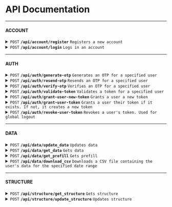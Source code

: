 # API Documentation



---

#### ACCOUNT

<details>
<summary><code>POST</code> <code><b>/api/account/register</b></code> <code>Registers a new account</code></summary>

##### Parameters
> | Name | Required | Data Type | Description | Default Value | 
> |---|---|---|---|---|
> | email | true | string | Email address |  | 
> | form_info | true | object | Form info |  | 


##### Responses

> | Name | Success | Description | Data | Message | 
> |---|---|---|---|---|
> | success | true | The account is successfully registered | {"token":"string","email":"string (Account's email address)","name":"string (First + Last name)"} | account.registered | 
> | account-already-exists | false | The account already exists | null | error.account.already-exists | 

</details>

<details>
<summary><code>POST</code> <code><b>/api/account/login</b></code> <code>Logs in an account</code></summary>

##### Parameters
> | Name | Required | Data Type | Description | Default Value | 
> |---|---|---|---|---|
> | email | true | string | Email address |  | 
> | otp | true | string | One-time password |  | 
> | reset_token | false | boolean | Reset the user's token upon login? | false | 


##### Responses

> | Name | Success | Description | Data | Message | 
> |---|---|---|---|---|
> | success | true | The account is successfully logged in | {"token":"string","email":"string (Account's email address)","name":"string (First + Last name)"} | account.logged-in | 
> | account-not-found | false | The specified account is not found in the database | null | error.account.not-found | 
> | account-disabled | false | The specified account is disabled | null | error.account.disabled | 

</details>



---

#### AUTH

<details>
<summary><code>POST</code> <code><b>/api/auth/generate-otp</b></code> <code>Generates an OTP for a specified user</code></summary>

##### Parameters
> | Name | Required | Data Type | Description | Default Value | 
> |---|---|---|---|---|
> | email | true | string | Email address |  | 


##### Responses

> | Name | Success | Description | Data | Message | 
> |---|---|---|---|---|
> | success | true | The OTP is successfully sent | {"timestamp":"number"} | auth.otp.sent | 

</details>

<details>
<summary><code>POST</code> <code><b>/api/auth/resend-otp</b></code> <code>Resends an OTP for a specified user</code></summary>

##### Parameters
> | Name | Required | Data Type | Description | Default Value | 
> |---|---|---|---|---|
> | email | true | string | Email address |  | 


##### Responses

> | Name | Success | Description | Data | Message | 
> |---|---|---|---|---|
> | success | true | The OTP is successfully resent | null | auth.otp.resend | 
> | otp-not-found | false | The OTP is not found | null | error.otp.not-found | 
> | otp-expired | false | The OTP is expired | null | error.otp.expired | 

</details>

<details>
<summary><code>POST</code> <code><b>/api/auth/verify-otp</b></code> <code>Verifies an OTP for a specified user</code></summary>

##### Parameters
> | Name | Required | Data Type | Description | Default Value | 
> |---|---|---|---|---|
> | email | true | string | Email address |  | 
> | code | true | string | One-time password |  | 


##### Responses

> | Name | Success | Description | Data | Message | 
> |---|---|---|---|---|
> | success | true | The OTP is successfully verified | null | auth.otp.verified | 
> | otp-not-found | false | There is no OTP for the specified user | null | error.otp.not-found | 
> | otp-expired | false | The OTP is expired | null | error.otp.expired | 
> | otp-invalid | false | The OTP is invalid | null | error.otp.invalid | 

</details>

<details>
<summary><code>POST</code> <code><b>/api/auth/validate-token</b></code> <code>Validates a token for a specified user</code></summary>

##### Parameters
> | Name | Required | Data Type | Description | Default Value | 
> |---|---|---|---|---|
> | email | true | string | Email address |  | 
> | token | true | string | User's token |  | 


##### Responses

> | Name | Success | Description | Data | Message | 
> |---|---|---|---|---|
> | success | true | The token is successfully validated | null | auth.token.validated | 
> | user-not-found | false | The specified user is not found in the database | null | error.auth.user.not-found | 
> | token-not-found | false | The user does not have a token in the database<br />(This should never happen) | null | error.auth.token.not-found | 
> | token-invalid | false | The given token does not match the user's token in the database | null | error.auth.token.invalid | 
> | token-expired | false | The token is expired | null | error.auth.token.expired | 
> | field-missing | false | A required field is missing | null | error.api.field.missing | 

</details>

<details>
<summary><code>POST</code> <code><b>/api/auth/grant-user-new-token</b></code> <code>Grants a user a new token</code></summary>

##### Parameters
> | Name | Required | Data Type | Description | Default Value | 
> |---|---|---|---|---|
> | user | true | string | User |  | 


##### Responses

> | Name | Success | Description | Data | Message | 
> |---|---|---|---|---|
> | success | true | The user's new token is successfully granted | null | auth.token.granted | 
> | user-not-found | false | The specified user is not found in the database | null | error.auth.user.not-found | 

</details>

<details>
<summary><code>POST</code> <code><b>/api/auth/grant-user-token</b></code> <code>Grants a user their token if it exists. If not, it creates a new token</code></summary>

##### Parameters
> | Name | Required | Data Type | Description | Default Value | 
> |---|---|---|---|---|
> | user | true | string | User |  | 


##### Responses

> | Name | Success | Description | Data | Message | 
> |---|---|---|---|---|
> | success | true | The user's token is successfully granted | null | auth.token.granted | 
> | user-not-found | false | The specified user is not found in the database | null | error.auth.user.not-found | 

</details>

<details>
<summary><code>POST</code> <code><b>/api/auth/revoke-user-token</b></code> <code>Revokes a user's token. Used for global logout</code></summary>

##### Parameters
> | Name | Required | Data Type | Description | Default Value | 
> |---|---|---|---|---|
> | user | true | string | User |  | 


##### Responses

> | Name | Success | Description | Data | Message | 
> |---|---|---|---|---|
> | success | true | The user's token is successfully revoked | null | auth.token.revoked | 
> | user-not-found | false | The specified user is not found in the database | null | error.auth.user.not-found | 

</details>



---

#### DATA

<details>
<summary><code>POST</code> <code><b>/api/data/update_data</b></code> <code>Updates data</code></summary>

##### Parameters
> | Name | Required | Data Type | Description | Default Value | 
> |---|---|---|---|---|
> | user | true | string | The user's email address |  | 
> | date | true | number | The number of days since the epoch |  | 
> | data | true | object | Data |  | 


##### Responses

> | Name | Success | Description | Data | Message | 
> |---|---|---|---|---|
> | success | true | The data is successfully updated | null | data.updated | 
> | could-not-update | false | The data could not be updated | null | error.data.could-not-update | 

</details>

<details>
<summary><code>POST</code> <code><b>/api/data/get_data</b></code> <code>Gets data</code></summary>

##### Parameters
> | Name | Required | Data Type | Description | Default Value | 
> |---|---|---|---|---|
> | user | true | string | The user's email address |  | 
> | token | true | string | The user's token |  | 
> | date | true | number | The number of days since the epoch |  | 


##### Responses

> | Name | Success | Description | Data | Message | 
> |---|---|---|---|---|
> | success | true | The data is successfully found | "The data for the specified date" | data.found | 
> | not-found | false | The data is not found | null | error.data.not-found | 

</details>

<details>
<summary><code>POST</code> <code><b>/api/data/get_prefill</b></code> <code>Gets prefill</code></summary>

##### Parameters
> | Name | Required | Data Type | Description | Default Value | 
> |---|---|---|---|---|
> | user | true | string | The user's email address |  | 
> | token | true | string | The user's token |  | 
> | date | true | number | The number of days since the epoch |  | 


##### Responses

> | Name | Success | Description | Data | Message | 
> |---|---|---|---|---|
> | success | true | The data is successfully found | "Prefill data" | prefill.found | 
> | not-found | false | The data is not found | null | error.prefill.not-found | 

</details>

<details>
<summary><code>POST</code> <code><b>/api/data/download_csv</b></code> <code>Downloads a CSV file containing the user's data for the specified date range</code></summary>

##### Parameters
> | Name | Required | Data Type | Description | Default Value | 
> |---|---|---|---|---|
> | user | true | string | The user's email address |  | 
> | token | true | string | The user's token |  | 
> | date_range | true | object { from: date, to: date } | A range of date objects. |  | 
> | all_time | false | boolean | If the data should be downloaded for all time instead of a specific date range.<br />If this value is specified, the `date_range` parameter is ignored. | false | 


##### Responses

> | Name | Success | Description | Data | Message | 
> |---|---|---|---|---|
> | success | true | Pulled the data successfully | "A CSV file containing the user's data for the specified date range" | data.found | 
> | user-not-found | false | The specified user is not found in the database | null | error.auth.user.not-found | 
> | token-invalid | false | The given token does not match the user's token in the database | null | error.auth.token.invalid | 

</details>



---

#### STRUCTURE

<details>
<summary><code>POST</code> <code><b>/api/structure/get_structure</b></code> <code>Gets structure</code></summary>

##### Parameters
> | Name | Required | Data Type | Description | Default Value | 
> |---|---|---|---|---|
> | user | true | string | The user's email address |  | 
> | token | true | string | The user's token |  | 


##### Responses

> | Name | Success | Description | Data | Message | 
> |---|---|---|---|---|
> | success | true | The structure is successfully found | "Structure object" | structure.found | 
> | user-not-found | false | The specified user is not found in the database | null | error.auth.user.not-found | 
> | structure-not-found | false | Could not find a structure for the specified user. The default structure is to be used. | null | error.structure.not-found | 

</details>

<details>
<summary><code>POST</code> <code><b>/api/structure/update_structure</b></code> <code>Updates structure</code></summary>

##### Parameters
> | Name | Required | Data Type | Description | Default Value | 
> |---|---|---|---|---|
> | user | true | string | The user's email address |  | 
> | token | true | string | The user's token |  | 
> | structure | true | object | The new structure |  | 


##### Responses

> | Name | Success | Description | Data | Message | 
> |---|---|---|---|---|
> | success | true | The structure is successfully updated | null | structure.updated | 
> | user-not-found | false | The specified user is not found in the database | null | error.auth.user.not-found | 
> | could-not-update | false | Could not update the structure | null | error.structure.could-not-update | 

</details>

